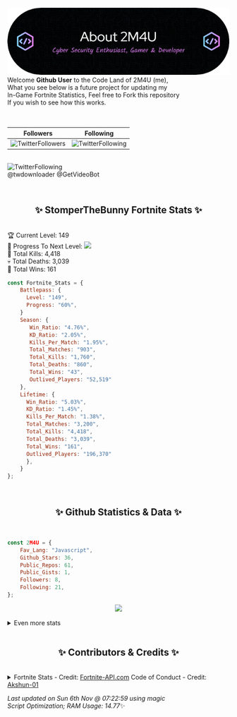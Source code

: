 
  ![Header](./src/github-banner.png)
  <br>
  Welcome **Github User** to the Code Land of 2M4U (me),<br>
  What you see below is a future project for updating my<br>
  In-Game Fortnite Statistics, Feel free to Fork this repository<br>
  If you wish to see how this works.
  <br><br>
  <br>
  
  | Followers  | Following |
  | ---------- |:---------:|
  | ![TwitterFollowers](https://img.shields.io/badge/Twitter%20Followers-79-blue)  | ![TwitterFollowing](https://img.shields.io/badge/Twitter%20Following-219-blue)  |


  <br>![TwitterFollowing](https://img.shields.io/badge/Latest%20Tweet--blue)<br>
  @twdownloader @GetVideoBot
   
  <br><h2 align="center"> ✨ StomperTheBunny Fortnite Stats ✨</h2><br>
  🏆 Current Level: 149<br>
  🎉 Progress To Next Level: ![](https://geps.dev/progress/60)<br>
  🎯 Total Kills: 4,418<br>
  💀 Total Deaths: 3,039<br>
  👑 Total Wins: 161<br>

```js
const Fortnite_Stats = {
    Battlepass: {
      Level: "149",
      Progress: "60%",    
    }
    Season: { 
       Win_Ratio: "4.76%",
       KD_Ratio: "2.05%",
       Kills_Per_Match: "1.95%",
       Total_Matches: "903",
       Total_Kills: "1,760",
       Total_Deaths: "860",
       Total_Wins: "43",
       Outlived_Players: "52,519"
    },
    Lifetime: {
      Win_Ratio: "5.03%",
      KD_Ratio: "1.45%",
      Kills_Per_Match: "1.38%",
      Total_Matches: "3,200",
      Total_Kills: "4,418",
      Total_Deaths: "3,039",
      Total_Wins: "161",
      Outlived_Players: "196,370"
      },
    }
}; 
```


<br><h2 align="center"> ✨ Github Statistics & Data ✨</h2><br>

```js
const 2M4U = {
    Fav_Lang: "Javascript",
    Github_Stars: 36,
    Public_Repos: 61,
    Public_Gists: 1,
    Followers: 8,
    Following: 21,
}; 
```

<p align="center">
<img src="https://github-readme-streak-stats.herokuapp.com/?user=2M4U&theme=tokyonight">
</p>
<details>
  <summary>
      Even more stats
  </summary>
  <p align="center">
    <img src="https://github-profile-trophy.vercel.app/?username=2M4U&theme=dracula">
    <img src="https://github-readme-stats.vercel.app/api?username=2M4U&theme=tokyonight&count_private=true&show_icons=true&include_all_commits=true">
  </p>
</details>
<br><h2 align="center"> ✨ Contributors & Credits ✨</h2><br>
<details>
  <summary>
      Fortnite Stats - Credit: <a href="https://fortnite-api.com/?utm_source=github.com/2M4U/2M4U">Fortnite-API.com</a>
      Code of Conduct - Credit: <a href="https://github.com/Akshun-01">Akshun-01</a>
  </summary>
</details>

<!-- Last updated on Sun Nov 06 2022 07:22:59 GMT+0000 (Coordinated Universal Time) ;-;-->
<i>Last updated on  Sun 6th Nov @ 07:22:59 using magic<br>
Script Optimization; RAM Usage: 14.77</i>✨